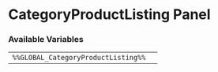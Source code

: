 # CategoryProductListing Panel

### Available Variables
|||
|---|---|
| `%%GLOBAL_CategoryProductListing%%` |
